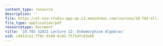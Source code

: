 ```yaml
---
content_type: resource
description: ''
file: https://ol-ocw-studio-app-qa.s3.amazonaws.com/courses/18-783-elliptic-curves-spring-2021/cd412ca1ff8c91890c827575dfc83eb6_MIT18_783S21_notes12.pdf
file_type: application/pdf
resourcetype: Document
title: '18.783 S2021 Lecture 12: Endomorphism Algebras'
uid: cd412ca1-ff8c-9189-0c82-7575dfc83eb6
---
```


